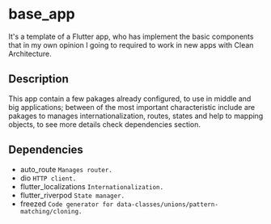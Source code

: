 # base_app

It's a template of a Flutter app, who has implement the basic components that in my own opinion I going to required to work in new apps with Clean Architecture.

## Description

 This app contain a few pakages already configured, to use in middle and big applications;  between of the most important characteristic include are pakages to manages internationalization, routes, states and help to mapping objects, to see more details check dependencies section.

## Dependencies
 - auto_route `Manages router.`
 - dio `HTTP client.`
 - flutter_localizations `Internationalization.`
 - flutter_riverpod `State manager.`
 - freezed `Code generator for data-classes/unions/pattern-matching/cloning.`
